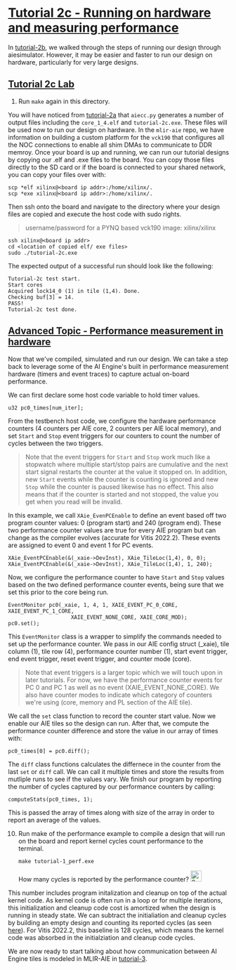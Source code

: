 <!---//===- README.md --------------------------*- Markdown -*-===//
//
// This file is licensed under the Apache License v2.0 with LLVM Exceptions.
// See https://llvm.org/LICENSE.txt for license information.
// SPDX-License-Identifier: Apache-2.0 WITH LLVM-exception
//
// Copyright (C) 2022, Advanced Micro Devices, Inc.
// 
//===----------------------------------------------------------------------===//-->
# <ins>Tutorial 2c - Running on hardware and measuring performance</ins>

In [tutorial-2b](../tutorial-2b), we walked through the steps of running our design through aiesimulator. However, it may be easier and faster to run our design on hardware, particularly for very large designs. 

## <ins>Tutorial 2c Lab</ins>
1. Run `make` again in this directory.

You will have noticed from [tutorial-2a](../tutorial-2a) that `aiecc.py` generates a number of output files including the `core_1_4.elf` and `tutorial-2c.exe`. These files will be used now to run our design on hardware. In the `mlir-aie` repo, we have information on building a custom platform for the `vck190` that configures all the NOC connections to enable all shim DMAs to communicate to DDR memroy. Once your board is up and running, we can run our tutorial designs by copying our .elf and .exe files to the board. You can copy those files directly to the SD card or if the board is connected to your shared network, you can copy your files over with:
```
scp *elf xilinx@<board ip addr>:/home/xilinx/.
scp *exe xilinx@<board ip addr>:/home/xilinx/.
```
Then ssh onto the board and navigate to the directory where your design files are copied and execute the host code with sudo rights.
> username/password for a PYNQ based vck190 image: xilinx/xilinx
```
ssh xilinx@<board ip addr>
cd <location of copied elf/ exe files>
sudo ./tutorial-2c.exe
```
The expected output of a successful run should look like the following:
```
Tutorial-2c test start.
Start cores
Acquired lock14_0 (1) in tile (1,4). Done.
Checking buf[3] = 14.
PASS!
Tutorial-2c test done.
```

## <ins>Advanced Topic - Performance measurement in hardware</ins>
Now that we've compiled, simulated and run our design. We can take a step back to leverage some of the AI Engine's built in performance measurement hardware (timers and event traces) to capture actual on-board performance. 

We can first declare some host code variable to hold timer values.
```
u32 pc0_times[num_iter];
```
From the testbench host code, we configure the hardware performance counters (4 counters per AIE core, 2 counters per AIE local memory), and set `Start` and `Stop` event triggers for our counters to count the number of cycles between the two triggers. 
> Note that the event triggers for `Start` and `Stop` work much like a stopwatch where multiple start/stop pairs are cumulative and the next start signal restarts the counter at the value it stopped on. In addition, new `Start` events while the counter is counting is ignored and new `Stop` while the counter is paused likewise has no effect. This also means that if the counter is started and not stopped, the value you get when you read will be invalid.

In this example, we call `XAie_EvenPCEnable` to define an event based off two program counter values: 0 (program start) and 240 (program end). These two performance counter values are true for every AIE program but can change as the compiler evolves (accurate for Vitis 2022.2). These events are assigned to event 0 and event 1 for PC events.

```
XAie_EventPCEnable(&(_xaie->DevInst), XAie_TileLoc(1,4), 0, 0);
XAie_EventPCEnable(&(_xaie->DevInst), XAie_TileLoc(1,4), 1, 240);
```
Now, we configure the performance counter to have `Start` and `Stop` values based on the two defined performance counter events, being sure that we set this prior to the core being run.
```
EventMonitor pc0(_xaie, 1, 4, 1, XAIE_EVENT_PC_0_CORE, XAIE_EVENT_PC_1_CORE,
                    XAIE_EVENT_NONE_CORE, XAIE_CORE_MOD);
pc0.set();
```
This `EventMonitor` class is a wrapper to simplify the commands needed to set up the performance counter. We pass in our AIE config struct (_xaie), tile column (1), tile row (4), performance counter number (1), start event trigger, end event trigger, reset event trigger, and counter mode (core).
> Note that event triggers is a larger topic which we will touch upon in later tutorials. For now, we have the performance counter events for PC 0 and PC 1 as well as no event (XAIE_EVENT_NONE_CORE). We also have counter modes to indicate which category of counters we're using (core, memory and PL section of the AIE tile).

We call the `set` class function to record the counter start value. Now we enable our AIE tiles so the design can run. After that, we compute the performance counter difference and store the value in our array of times with:
```
pc0_times[0] = pc0.diff();
```
The `diff` class functions calculates the differnece in the counter from the last `set` or `diff` call. We can call it multiple times and store the results from mutliple runs to see if the values vary. We finish our program by reporting the number of cycles captured by our performance counters by calling:
```
computeStats(pc0_times, 1);
```
This is passed the array of times along with size of the array in order to report an average of the values.

10. Run make of the performance example to compile a design that will run on the board and report kernel cycles count performance to the terminal.
    ```
    make tutorial-1_perf.exe
    ```
    How many cycles is reported by the performance counter? <img src="../images/answer1.jpg" title="6" height=25>

This number includes program initalization and cleanup on top of the actual kernel code. As kernel code is often run in a loop or for multiple iterations, this initialization and cleanup code cost is amortized when the design is running in steady state. We can subtract the initialiation and cleanup cycles by building an empty design and counting its reported cycles (as seen [here](../../test/benchmarks/05_Core_Startup/)). For Vitis 2022.2, this baseline is 128 cycles, which means the kernel code was absorbed in the initialziation and cleanup code cycles.

We are now ready to start talking about how communication between AI Engine tiles is modeled in MLIR-AIE in [tutorial-3](../../tutorial-3).


